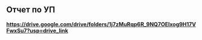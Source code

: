 Отчет по УП
---
**https://drive.google.com/drive/folders/1j7zMuRqp6R_9NQ7OElxog9H17VFwxSu7?usp=drive_link**
